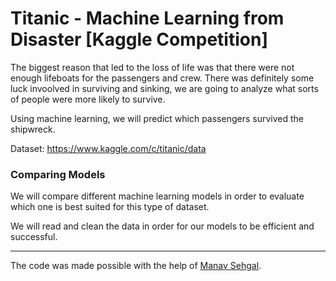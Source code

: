 # Titanic - Machine Learning from Disaster [Kaggle Competition]

The biggest reason that led to the loss of life was that there were not enough lifeboats for the passengers and crew. There was definitely some luck invoolved in surviving and sinking, we are going to analyze what sorts of people were more likely to survive. 

Using machine learning, we will predict which passengers survived the shipwreck.

Dataset: https://www.kaggle.com/c/titanic/data

### Comparing Models
We will compare different machine learning models in order to evaluate which one is best suited for this type of dataset. 

We will read and clean the data in order for our models to be efficient and successful.

____
The code was made possible with the help of [Manav Sehgal](https://www.kaggle.com/startupsci/titanic-data-science-solutions/data). 
